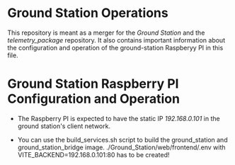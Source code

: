 # Ground Station Operations

This repository is meant as a merger for the _Ground Station_ and the _telemetry_package_ repository.
It also contains important information about the configuration and operation of the ground-station Raspberyy PI in this file.

# Ground Station Raspberry PI Configuration and Operation

- The Raspberry PI is expected to have the static IP _192.168.0.101_ in the ground station's client network.

- You can use the build_services.sh script to build the ground_station and ground_station_bridge image. ./Ground_Station/web/frontend/.env with VITE_BACKEND=192.168.0.101:80 has to be created!
